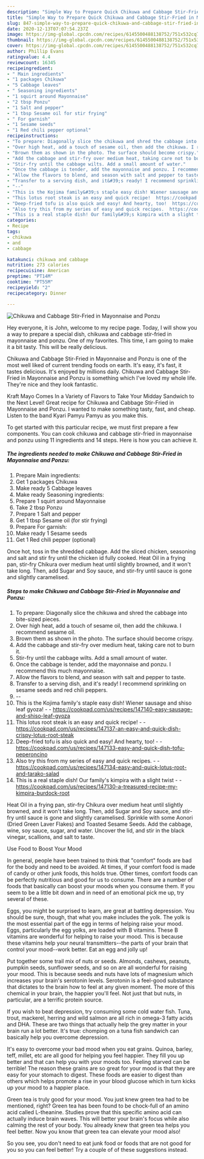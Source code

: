 ```yaml
---
description: "Simple Way to Prepare Quick Chikuwa and Cabbage Stir-Fried in Mayonnaise and Ponzu"
title: "Simple Way to Prepare Quick Chikuwa and Cabbage Stir-Fried in Mayonnaise and Ponzu"
slug: 847-simple-way-to-prepare-quick-chikuwa-and-cabbage-stir-fried-in-mayonnaise-and-ponzu
date: 2020-12-13T07:07:54.237Z
image: https://img-global.cpcdn.com/recipes/6145500488138752/751x532cq70/chikuwa-and-cabbage-stir-fried-in-mayonnaise-and-ponzu-recipe-main-photo.jpg
thumbnail: https://img-global.cpcdn.com/recipes/6145500488138752/751x532cq70/chikuwa-and-cabbage-stir-fried-in-mayonnaise-and-ponzu-recipe-main-photo.jpg
cover: https://img-global.cpcdn.com/recipes/6145500488138752/751x532cq70/chikuwa-and-cabbage-stir-fried-in-mayonnaise-and-ponzu-recipe-main-photo.jpg
author: Phillip Evans
ratingvalue: 4.4
reviewcount: 16345
recipeingredient:
- " Main ingredients"
- "1 packages Chikuwa"
- "5 Cabbage leaves"
- " Seasoning ingredients"
- "1 squirt around Mayonnaise"
- "2 tbsp Ponzu"
- "1 Salt and pepper"
- "1 tbsp Sesame oil for stir frying"
- " For garnish"
- "1 Sesame seeds"
- "1 Red chili pepper optional"
recipeinstructions:
- "To prepare: Diagonally slice the chikuwa and shred the cabbage into bite-sized pieces."
- "Over high heat, add a touch of sesame oil, then add the chikuwa. I recommend sesame oil."
- "Brown them as shown in the photo. The surface should become crispy."
- "Add the cabbage and stir-fry over medium heat, taking care not to burn it."
- "Stir-fry until the cabbage wilts. Add a small amount of water."
- "Once the cabbage is tender, add the mayonnaise and ponzu. I recommend this much mayonnaise."
- "Allow the flavors to blend, and season with salt and pepper to taste."
- "Transfer to a serving dish, and it&#39;s ready! I recommend sprinkling on sesame seeds and red chili peppers."
- "--"
- "This is the Kojima family&#39;s staple easy dish! Wiener sausage and shiso leaf gyoza!  https://cookpad.com/us/recipes/147140-easy-sausage-and-shiso-leaf-gyoza"
- "This lotus root steak is an easy and quick recipe!  https://cookpad.com/us/recipes/147137-an-easy-and-quick-dish-crispy-lotus-root-steak"
- "Deep-fried tofu is also quick and easy! And hearty, too!  https://cookpad.com/us/recipes/147133-easy-and-quick-dish-tofu-peperoncino"
- "Also try this from my series of easy and quick recipes.  https://cookpad.com/us/recipes/147134-easy-and-quick-lotus-root-and-tarako-salad"
- "This is a real staple dish! Our family&#39;s kimpira with a slight twist  https://cookpad.com/us/recipes/147130-a-treasured-recipe-my-kimpira-burdock-root"
categories:
- Recipe
tags:
- chikuwa
- and
- cabbage

katakunci: chikuwa and cabbage 
nutrition: 273 calories
recipecuisine: American
preptime: "PT14M"
cooktime: "PT55M"
recipeyield: "2"
recipecategory: Dinner

---
```



![Chikuwa and Cabbage Stir-Fried in Mayonnaise and Ponzu](https://img-global.cpcdn.com/recipes/6145500488138752/751x532cq70/chikuwa-and-cabbage-stir-fried-in-mayonnaise-and-ponzu-recipe-main-photo.jpg)

Hey everyone, it is John, welcome to my recipe page. Today, I will show you a way to prepare a special dish, chikuwa and cabbage stir-fried in mayonnaise and ponzu. One of my favorites. This time, I am going to make it a bit tasty. This will be really delicious.

Chikuwa and Cabbage Stir-Fried in Mayonnaise and Ponzu is one of the most well liked of current trending foods on earth. It's easy, it's fast, it tastes delicious. It's enjoyed by millions daily. Chikuwa and Cabbage Stir-Fried in Mayonnaise and Ponzu is something which I've loved my whole life. They're nice and they look fantastic.

Kraft Mayo Comes In a Variety of Flavors to Take Your Midday Sandwich to the Next Level! Great recipe for Chikuwa and Cabbage Stir-Fried in Mayonnaise and Ponzu. I wanted to make something tasty, fast, and cheap. Listen to the band Kyari Pamyu Pamyu as you make this.


To get started with this particular recipe, we must first prepare a few components. You can cook chikuwa and cabbage stir-fried in mayonnaise and ponzu using 11 ingredients and 14 steps. Here is how you can achieve it.

<!--inarticleads1-->

##### The ingredients needed to make Chikuwa and Cabbage Stir-Fried in Mayonnaise and Ponzu:

1. Prepare  Main ingredients:
1. Get 1 packages Chikuwa
1. Make ready 5 Cabbage leaves
1. Make ready  Seasoning ingredients:
1. Prepare 1 squirt around Mayonnaise
1. Take 2 tbsp Ponzu
1. Prepare 1 Salt and pepper
1. Get 1 tbsp Sesame oil (for stir frying)
1. Prepare  For garnish:
1. Make ready 1 Sesame seeds
1. Get 1 Red chili pepper (optional)


Once hot, toss in the shredded cabbage. Add the sliced chicken, seasoning and salt and stir fry until the chicken id fully cooked. Heat Oil in a frying pan, stir-fry Chikura over medium heat until slightly browned, and it won&#39;t take long. Then, add Sugar and Soy sauce, and stir-fry until sauce is gone and slightly caramelised. 

<!--inarticleads2-->

##### Steps to make Chikuwa and Cabbage Stir-Fried in Mayonnaise and Ponzu:

1. To prepare: Diagonally slice the chikuwa and shred the cabbage into bite-sized pieces.
1. Over high heat, add a touch of sesame oil, then add the chikuwa. I recommend sesame oil.
1. Brown them as shown in the photo. The surface should become crispy.
1. Add the cabbage and stir-fry over medium heat, taking care not to burn it.
1. Stir-fry until the cabbage wilts. Add a small amount of water.
1. Once the cabbage is tender, add the mayonnaise and ponzu. I recommend this much mayonnaise.
1. Allow the flavors to blend, and season with salt and pepper to taste.
1. Transfer to a serving dish, and it&#39;s ready! I recommend sprinkling on sesame seeds and red chili peppers.
1. --
1. This is the Kojima family&#39;s staple easy dish! Wiener sausage and shiso leaf gyoza! -  - https://cookpad.com/us/recipes/147140-easy-sausage-and-shiso-leaf-gyoza
1. This lotus root steak is an easy and quick recipe! -  - https://cookpad.com/us/recipes/147137-an-easy-and-quick-dish-crispy-lotus-root-steak
1. Deep-fried tofu is also quick and easy! And hearty, too! -  - https://cookpad.com/us/recipes/147133-easy-and-quick-dish-tofu-peperoncino
1. Also try this from my series of easy and quick recipes. -  - https://cookpad.com/us/recipes/147134-easy-and-quick-lotus-root-and-tarako-salad
1. This is a real staple dish! Our family&#39;s kimpira with a slight twist -  - https://cookpad.com/us/recipes/147130-a-treasured-recipe-my-kimpira-burdock-root


Heat Oil in a frying pan, stir-fry Chikura over medium heat until slightly browned, and it won&#39;t take long. Then, add Sugar and Soy sauce, and stir-fry until sauce is gone and slightly caramelised. Sprinkle with some Aonori (Dried Green Laver Flakes) and Toasted Sesame Seeds. Add the cabbage, wine, soy sauce, sugar, and water. Uncover the lid, and stir in the black vinegar, scallions, and salt to taste. 

Use Food to Boost Your Mood


In general, people have been trained to think that "comfort" foods are bad for the body and need to be avoided. At times, if your comfort food is made of candy or other junk foods, this holds true. Other times, comfort foods can be perfectly nutritious and good for us to consume. There are a number of foods that basically can boost your moods when you consume them. If you seem to be a little bit down and in need of an emotional pick me up, try several of these.

Eggs, you might be surprised to learn, are great at battling depression. You should be sure, though, that what you make includes the yolk. The yolk is the most essential part of the egg in terms of helping raise your mood. Eggs, particularly the egg yolks, are loaded with B vitamins. These B vitamins are wonderful for helping to raise your mood. This is because these vitamins help your neural transmitters--the parts of your brain that control your mood--work better. Eat an egg and jolly up!

Put together some trail mix of nuts or seeds. Almonds, cashews, peanuts, pumpkin seeds, sunflower seeds, and so on are all wonderful for raising your mood. This is because seeds and nuts have lots of magnesium which increases your brain's serotonin levels. Serotonin is a feel-good substance that dictates to the brain how to feel at any given moment. The more of this chemical in your brain, the happier you'll feel. Not just that but nuts, in particular, are a terrific protein source.

If you wish to beat depression, try consuming some cold water fish. Tuna, trout, mackerel, herring and wild salmon are all rich in omega-3 fatty acids and DHA. These are two things that actually help the grey matter in your brain run a lot better. It's true: chomping on a tuna fish sandwich can basically help you overcome depression. 

It's easy to overcome your bad mood when you eat grains. Quinoa, barley, teff, millet, etc are all good for helping you feel happier. They fill you up better and that can help you with your moods too. Feeling starved can be terrible! The reason these grains are so great for your mood is that they are easy for your stomach to digest. These foods are easier to digest than others which helps promote a rise in your blood glucose which in turn kicks up your mood to a happier place.

Green tea is truly good for your mood. You just knew green tea had to be mentioned, right? Green tea has been found to be chock-full of an amino acid called L-theanine. Studies prove that this specific amino acid can actually induce brain waves. This will better your brain's focus while also calming the rest of your body. You already knew that green tea helps you feel better. Now you know that green tea can elevate your mood also!

So you see, you don't need to eat junk food or foods that are not good for you so you can feel better! Try  a  couple of  of  these  suggestions  instead.

